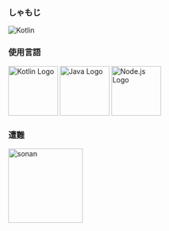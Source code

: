 ### しゃもじ
![Kotlin](https://img.shields.io/badge/Kotlin-7F52FF?style=for-the-badge&logo=kotlin&logoColor=white)

<!--
**hrdngx/hrdngx** is a ✨ _special_ ✨ repository because its `README.md` (this file) appears on your GitHub profile.

Here are some ideas to get you started:

- 🔭 I’m currently working on ...
- 🌱 I’m currently learning ...
- 👯 I’m looking to collaborate on ...
- 🤔 I’m looking for help with ...
- 💬 Ask me about ...
- 📫 How to reach me: ...
- 😄 Pronouns: ...
- ⚡ Fun fact: ...
-->

### 使用言語
<p align="left">
<img src="https://upload.wikimedia.org/wikipedia/commons/7/74/Kotlin_Icon.png" alt="Kotlin Logo" width="100" height="100"> 
<img src="https://upload.wikimedia.org/wikipedia/en/3/30/Java_programming_language_logo.svg" alt="Java Logo" width="100" height="100"> 
<img src="https://upload.wikimedia.org/wikipedia/commons/d/d9/Node.js_logo.svg" alt="Node.js Logo" width="100" height="100">
</p>

### 遭難
<img src="https://img.yakkun.com/poke/icon96/n202.gif" alt="sonan" width="150" height="150">




<!-- 他のアイコンも追加可能 -->

